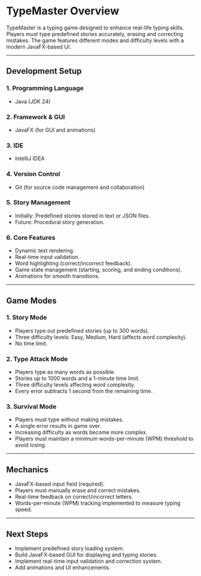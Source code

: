 # TypeMaster Overview

TypeMaster is a typing game designed to enhance real-life typing skills. Players must type predefined stories accurately, erasing and correcting mistakes. The game features different modes and difficulty levels with a modern JavaFX-based UI.

---

## Development Setup

### 1. Programming Language
- Java (JDK 24)

### 2. Framework & GUI
- JavaFX (for GUI and animations)

### 3. IDE
- IntelliJ IDEA

### 4. Version Control
- Git (for source code management and collaboration)

### 5. Story Management
- Initially: Predefined stories stored in text or JSON files.
- Future: Procedural story generation.

### 6. Core Features
- Dynamic text rendering.
- Real-time input validation.
- Word highlighting (correct/incorrect feedback).
- Game state management (starting, scoring, and ending conditions).
- Animations for smooth transitions.

---

## Game Modes

### 1. Story Mode
- Players type out predefined stories (up to 300 words).
- Three difficulty levels: Easy, Medium, Hard (affects word complexity).
- No time limit.

### 2. Type Attack Mode
- Players type as many words as possible.
- Stories up to 1000 words and a 1-minute time limit.
- Three difficulty levels affecting word complexity.
- Every error subtracts 1 second from the remaining time.

### 3. Survival Mode
- Players must type without making mistakes.
- A single error results in game over.
- Increasing difficulty as words become more complex.
- Players must maintain a minimum words-per-minute (WPM) threshold to avoid losing.

---

## Mechanics
- JavaFX-based input field (required).
- Players must manually erase and correct mistakes.
- Real-time feedback on correct/incorrect letters.
- Words-per-minute (WPM) tracking implemented to measure typing speed.

---

## Next Steps
- Implement predefined story loading system.
- Build JavaFX-based GUI for displaying and typing stories.
- Implement real-time input validation and correction system.
- Add animations and UI enhancements.